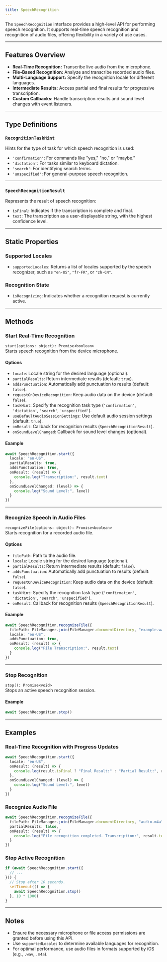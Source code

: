 ```yaml
---
title: SpeechRecognition
---
```

The `SpeechRecognition` interface provides a high-level API for performing speech recognition. It supports real-time speech recognition and recognition of audio files, offering flexibility in a variety of use cases.

---

## Features Overview

- **Real-Time Recognition:** Transcribe live audio from the microphone.
- **File-Based Recognition:** Analyze and transcribe recorded audio files.
- **Multi-Language Support:** Specify the recognition locale for different languages.
- **Intermediate Results:** Access partial and final results for progressive transcription.
- **Custom Callbacks:** Handle transcription results and sound level changes with event listeners.

---

## Type Definitions

### `RecognitionTaskHint`
Hints for the type of task for which speech recognition is used:
- `'confirmation'`: For commands like "yes," "no," or "maybe."
- `'dictation'`: For tasks similar to keyboard dictation.
- `'search'`: For identifying search terms.
- `'unspecified'`: For general-purpose speech recognition.

---

### `SpeechRecognitionResult`
Represents the result of speech recognition:
- `isFinal`: Indicates if the transcription is complete and final.
- `text`: The transcription as a user-displayable string, with the highest confidence level.

---

## Static Properties

### Supported Locales
- `supportedLocales`: Returns a list of locales supported by the speech recognizer, such as `"en-US"`, `"fr-FR"`, or `"zh-CN"`.

### Recognition State
- `isRecognizing`: Indicates whether a recognition request is currently active.

---

## Methods

### Start Real-Time Recognition
`start(options: object): Promise<boolean>`  
Starts speech recognition from the device microphone.

#### Options
- `locale`: Locale string for the desired language (optional).
- `partialResults`: Return intermediate results (default: `true`).
- `addsPunctuation`: Automatically add punctuation to results (default: `false`).
- `requestOnDeviceRecognition`: Keep audio data on the device (default: `false`).
- `taskHint`: Specify the recognition task type (`'confirmation'`, `'dictation'`, `'search'`, `'unspecified'`).
- `useDefaultAudioSessionSettings`: Use default audio session settings (default: `true`).
- `onResult`: Callback for recognition results (`SpeechRecognitionResult`).
- `onSoundLevelChanged`: Callback for sound level changes (optional).

#### Example
```ts
await SpeechRecognition.start({
  locale: "en-US",
  partialResults: true,
  addsPunctuation: true,
  onResult: (result) => {
    console.log("Transcription:", result.text)
  },
  onSoundLevelChanged: (level) => {
    console.log("Sound Level:", level)
  }
})
```

---

### Recognize Speech in Audio Files
`recognizeFile(options: object): Promise<boolean>`  
Starts recognition for a recorded audio file.

#### Options
- `filePath`: Path to the audio file.
- `locale`: Locale string for the desired language (optional).
- `partialResults`: Return intermediate results (default: `false`).
- `addsPunctuation`: Automatically add punctuation to results (default: `false`).
- `requestOnDeviceRecognition`: Keep audio data on the device (default: `false`).
- `taskHint`: Specify the recognition task type (`'confirmation'`, `'dictation'`, `'search'`, `'unspecified'`).
- `onResult`: Callback for recognition results (`SpeechRecognitionResult`).

#### Example
```ts
await SpeechRecognition.recognizeFile({
  filePath: FileManager.join(FileManager.documentDirectory, "example.wav"),
  locale: "en-US",
  addsPunctuation: true,
  onResult: (result) => {
    console.log("File Transcription:", result.text)
  }
})
```

---

### Stop Recognition
`stop(): Promise<void>`  
Stops an active speech recognition session.

#### Example
```ts
await SpeechRecognition.stop()
```

---

## Examples

### Real-Time Recognition with Progress Updates
```ts
await SpeechRecognition.start({
  locale: "en-US",
  onResult: (result) => {
    console.log(result.isFinal ? "Final Result:" : "Partial Result:", result.text)
  },
  onSoundLevelChanged: (level) => {
    console.log("Sound Level:", level)
  }
})
```

### Recognize Audio File
```ts
await SpeechRecognition.recognizeFile({
  filePath: FileManager.join(FileManager.documentDirectory, "audio.m4a"),
  partialResults: false,
  onResult: (result) => {
    console.log("File recognition completed. Transcription:", result.text)
  }
})
```

### Stop Active Recognition
```ts
if (await SpeechRecognition.start({
  // ...
})) {
  // Stop after 10 seconds.
  setTimeout(() => {
    await SpeechRecognition.stop()
  }, 10 * 1000)
}

```

---

## Notes

- Ensure the necessary microphone or file access permissions are granted before using this API.
- Use `supportedLocales` to determine available languages for recognition.
- For optimal performance, use audio files in formats supported by iOS (e.g., `.wav`, `.m4a`).